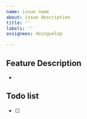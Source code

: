 ```yaml
---
name: issue name
about: issue description
title: ''
labels: ''
assignees: deingvelop

---
```


<!--
✅ 어떤 기능인지 구체적으로 설명해주세요.
-->
## Feature Description
- 

<!--
✅ 개발이 필요한 기능을 요약해주세요.
-->

## Todo list
- [ ] 

<!--
✅ Label을 설정하였는지 확인해주세요.
✅ Assignee를 지정하였는지 확인해주세요.
-->
